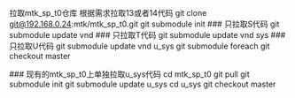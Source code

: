  拉取mtk_sp_t0仓库 根据需求拉取13或者14代码
git clone git@192.168.0.24:mtk/mtk_sp_t0.git
git submodule init
\### 只拉取S代码
git submodule update vnd
\### 只拉取T代码
git submodule update vnd sys
\### 只拉取U代码
git submodule update vnd u_sys
git submodule foreach git checkout master


\### 现有的mtk_sp_t0上单独拉取u_sys代码
cd mtk_sp_t0
git pull
git submodule init
git submodule update u_sys
cd u_sys
git checkout master
